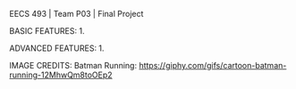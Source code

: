 EECS 493 | Team P03 | Final Project

BASIC FEATURES:
1. 





ADVANCED FEATURES: 
1. 




IMAGE CREDITS: 
Batman Running: https://giphy.com/gifs/cartoon-batman-running-12MhwQm8toOEp2

